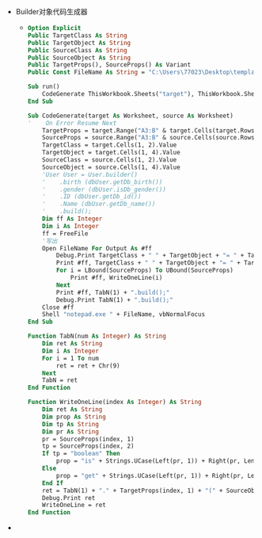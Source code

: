 - Builder对象代码生成器

  - ```vb
    Option Explicit
    Public TargetClass As String
    Public TargetObject As String
    Public SourceClass As String
    Public SourceObject As String
    Public TargetProps(), SourceProps() As Variant
    Public Const FileName As String = "C:\Users\77023\Desktop\template.java"
    
    Sub run()
        CodeGenerate ThisWorkbook.Sheets("target"), ThisWorkbook.Sheets("source")
    End Sub
    
    Sub CodeGenerate(target As Worksheet, source As Worksheet)
    '    On Error Resume Next
        TargetProps = target.Range("A3:B" & target.Cells(target.Rows.Count, 1).End(xlUp).Row).Value
        SourceProps = source.Range("A3:B" & source.Cells(source.Rows.Count, 1).End(xlUp).Row).Value
        TargetClass = target.Cells(1, 2).Value
        TargetObject = target.Cells(1, 4).Value
        SourceClass = source.Cells(1, 2).Value
        SourceObject = source.Cells(1, 4).Value
        'User User = User.builder()
        '    .birth (dbUser.getDb_birth())
        '    .gender (dbUser.isDb_gender())
        '    .ID (dbUser.getDb_id())
        '    .Name (dbUser.getDb_name())
        '    .build();
        Dim ff As Integer
        Dim i As Integer
        ff = FreeFile
        '写出
        Open FileName For Output As #ff
            Debug.Print TargetClass + " " + TargetObject + "= " + TargetClass + ".builder()"
            Print #ff, TargetClass + " " + TargetObject + "= " + TargetClass + ".builder()"
            For i = LBound(SourceProps) To UBound(SourceProps)
                Print #ff, WriteOneLine(i)
            Next
            Print #ff, TabN(1) + ".build();"
            Debug.Print TabN(1) + ".build();"
        Close #ff
        Shell "notepad.exe " + FileName, vbNormalFocus
    End Sub
    
    Function TabN(num As Integer) As String
        Dim ret As String
        Dim i As Integer
        For i = 1 To num
            ret = ret + Chr(9)
        Next
        TabN = ret
    End Function
    
    Function WriteOneLine(index As Integer) As String
        Dim ret As String
        Dim prop As String
        Dim tp As String
        Dim pr As String
        pr = SourceProps(index, 1)
        tp = SourceProps(index, 2)
        If tp = "boolean" Then
            prop = "is" + Strings.UCase(Left(pr, 1)) + Right(pr, Len(pr) - 1)
        Else
            prop = "get" + Strings.UCase(Left(pr, 1)) + Right(pr, Len(pr) - 1)
        End If
        ret = TabN(1) + "." + TargetProps(index, 1) + "(" + SourceObject + "." + prop + "())"
        Debug.Print ret
        WriteOneLine = ret
    End Function
    ```

- 

